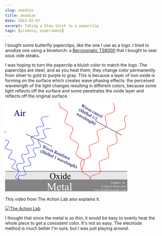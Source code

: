 ```yaml
---
slug: anodize
title: anodize
date: 2022-02-07
excerpt: Taking a blow torch to a paperclip
tags: [science, experiment]
---
```


I bought some butterfly paperclips, like the one I use as a logo. I tried to anodize one using a blowtorch: a [Bernzomatic TS8000](https://amzn.to/3upUfSa) that I bought to sear sous vide steaks.

I was hoping to turn the paperclip a bluish color to match the logo. The paperclips are steel, and as you heat them, they change color permanently from silver to gold to purple to gray. This is because a layer of iron oxide is forming on the surface which creates wave phasing effects: the perceived wavelength of the light changes resulting in different colors, because some light reflects off the surface and some penetrates the oxide layer and reflects off the original surface.

![mrtitanium.com](/images/posts/anodize/wave-interference.gif)

This video from The Action Lab also explains it.

[![The Action Lab](http://i3.ytimg.com/vi/zshXJyq-xcM/maxresdefault.jpg)](https://youtu.be/zshXJyq-xcM)

I thought that since the metal is so thin, it would be easy to evenly heat the whole piece to get a consistent color. It's not so easy. The electrode method is much better I'm sure, but I was just playing around.
